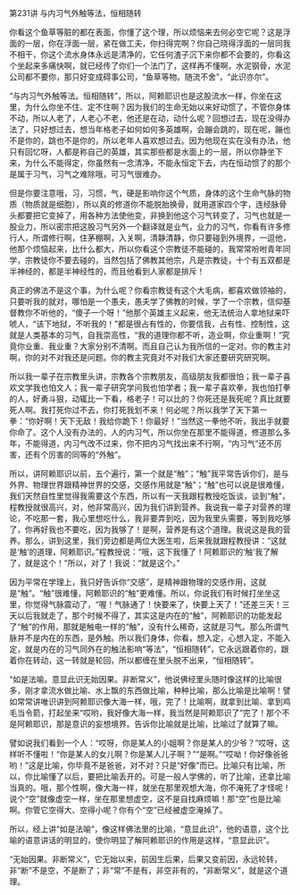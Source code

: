 第231讲 与内习气外触等法，恒相随转

你看这个鱼草等脏的都在表面，你懂了这个理，所以烦恼来去何必空它呢？这是浮面的一层，你在浮面一层，紧在做工夫，你扫得完啊？你自己晓得浮面的一层同我不相干，你这个流水身体永远是清净的，它任何渣子沉下来你都不会要的，你看这个坐起来多痛快啊，就已经传了你们一个法门了，这样再不懂啊，水泥钢骨，水泥公司都不要你，那只好变成碍事公司，“鱼草等物。随流不舍”，“此识亦尔”。

“与内习气外触等法。恒相随转”，所以，阿赖耶识也是这股流水一样，你坐在这里，为什么你坐不住、定不住啊？因为我们的生命无始以来好动惯了，不管你身体不动，所以人老了，人老心不老，他还是在动，动什么呢？回想过去，现在没得办法了，只好想过去，想当年格老子如何如何多英雄啊，会蹦会跳的，现在呢，蹦也不是你的，跳也不是你的，所以老年人喜欢想过去。因为他现在实在没有办法，他只有回忆呀，人都是称自己的英雄，其实那些都是水面上的一层，所以你静坐下来，为什么不能得定，你虽然有一念清净，不能永恒定下去，内在恒动惯了的那个是属于习气，习气之难除哦，可习气很难办。

但是你要注意哦，习，习惯，气，硬是影响你这个气质，身体的这个生命气脉的物质（物质就是细胞），所以真的修道你不能脱胎换骨，就用道家四个字，连经脉骨头都要把它变掉了，用各种方法使他变，非换到他这个习气转变了，习气也就是一股业力，所以密宗把这股习气另外一个翻译就是业气，业力的习气，你看有许多修行人，所谓修行啊，住茅棚啊，入关啊，清静清静，你只要碰到外境界，一逗他，他那个烦恼起来，比什么都大，所以你看这个宗教徒不能碰的，我常常吩咐青年同学，宗教徒你不要去碰的，当然包括了佛教其他宗，凡是宗教徒，十个有五双都是半神经的，都是半神经性的，而且他看到人家都是排斥！

真正的佛法不是这个事，为什么呢？你看宗教徒有这个大毛病，都喜欢做领袖的，只要听我的就对，哪怕是一个愚夫，愚夫学了佛教的时候，学了一个宗教，信仰基督教你不听他的，“傻子一个呀！”他那个英雄主义起来，他无法统治人拿地狱来吓唬人，“该下地狱，不听我的！”都是很占有性的，你要信我，占有性、控制性，这就是人类基本的习气，自我崇高性，“我的道理你都不听，造业啊，你业重啊！”究竟你业重、我业重？大家分别不清啊。而且自己认为我所信的一定对。你的教主对啊，你的对不对我还是问题。你的教主究竟对不对我们大家还要研究研究啊。

所以我一辈子在宗教里头讲，宗教各个宗教朋友，高级朋友我都很怕；我一辈子喜欢文学我也怕文人；我一辈子研究学问我也怕学者；我一辈子喜欢拳，我也怕打拳的人，好勇斗狠，动辄比一下看，格老子！可以比的？你死还是我死呢？真比就要死人啊。我打死你过不去，你打死我划不来！何必呢？所以我学了天下第一拳：“你好啊！天下无敌！我给你跪下！你最好！”当然这一拳他不听，我出手就要你命了。这个人没有办法的，人的内习气，所以你坐在那里不能得道，修道那么多年，不能得道，内习气改不过来，你不把内习气找出来不行啊，“内习气”还不厉害，还有个厉害的同等的“外触”。

所以，讲阿赖耶识以前，五个遍行，第一个就是“触”；“触”我平常告诉你们，是与外界、物理世界跟精神世界的交感，交感作用就是“触”；“触”也可以说是很难懂，我们天然自性里觉得我需要这个东西，所以有一天我跟程教授吃饭谈，谈到“触”，程教授就很高兴，对，他非常高兴，因为我们讲到营养。我说我一辈子对营养的理论，不吃那一套，我心里想吃什么，我非要弄到吃，因为我里头需要，等到我吃够了，你再好我也不要吃，因为我够了！是啊，营养是有这个道理。我说这是我的营养。那么，讲到这里，我们旁边都是两位大医生啦，后来我就跟程教授讲：“这就是‘触’的道理，阿赖耶识。”程教授说：“哦，这下我懂了！阿赖耶识的‘触’我了解了，就是这个！”所以，对了！我说：“就是这个。”

因为平常在学理上，我只好告诉你“交感”，是精神跟物理的交感作用，这就是“触”。“触”很难懂，阿赖耶识的“触”更难懂。所以，你说我们有时候打坐坐这里，你觉得气脉震动了，“喔！气脉通了！快要来了，快要上天了！”还差三天！三天以后我就走了，那个时候不得了，其实这是内在的“触”，阿赖耶识的功能发起了“触”的作用，那就是触电一样的“触”，没有什么稀奇，这就是习气。那么所谓气脉并不是内在的东西，是外触。所以我们身体，你看，想入定，心想入定，不能入定，就是内在的习气同外在的触法影响“等法”，“恒相随转”，它永远跟着你的，跟着你在转动，这一转就是轮回，所以都缠在里头脱不出来，“恒相随转”。

“如是法喻。意显此识无始因果。非断常义”，他说佛经里头随时像这样的比喻很多，刚才拿流水做比喻、水上飘的东西做比喻，种种比喻，那么比喻是比喻啊！譬如常常讲唯识讲到阿赖耶识像大海一样，哦，完了！比喻啊，就拿到比喻、拿到鸡毛当令箭，打起坐来“哎哟，我好像大海一样，我当然是阿赖耶识了”完了！那个不是阿赖耶识，那是意识的妄想境界。告诉你比喻就是比喻，比喻过了就算了嘛。

譬如说我们看到一个人：“哎呀，你是某人的小姐啊？你是某人的少爷？”哎呀，这样听不懂啦！“你是某人的女儿啊？你是某人儿子啊？”“是啊。”“哎呦！你好像爸爸哟！”这是比喻，你毕竟不是爸爸，对不对？只是“好像”而已。比喻只有比喻，所以，你比喻懂了以后，要把比喻丢开的。可是一般人学佛的，听了比喻，还拿比喻当真的。哦，那个性啊，像大海一样，就坐在那里观想大海，你不淹死了才怪呢！说个“空”就像虚空一样，坐在那里想虚空，这不是自找麻烦嘛！那“空”也是比喻啊。你管它空得大、空得小呢？你有个“空”已经被虚空淹掉了。

所以，经上讲“如是法喻”，像这样佛法里的比喻，“意显此识”，他的语意，这个比喻的语意讲话的明显的，使你明显了解阿赖耶识的作用是这样，“意显此识”。

“无始因果。非断常义”，它无始以来，前因生后果，后果又变前因，永远轮转，非“断”不是空，不是断了；非“常”不是有，非空非有的，“非断常义”，就是这个道理。


